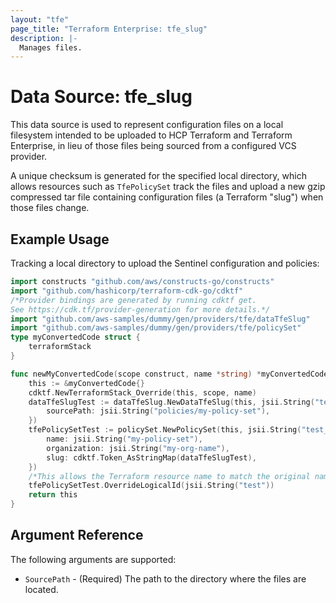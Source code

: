 ```yaml
---
layout: "tfe"
page_title: "Terraform Enterprise: tfe_slug"
description: |-
  Manages files.
---
```

# Data Source: tfe_slug

This data source is used to represent configuration files on a local filesystem
intended to be uploaded to HCP Terraform and Terraform Enterprise, in lieu of those files being
sourced from a configured VCS provider.

A unique checksum is generated for the specified local directory, which allows
resources such as `TfePolicySet` track the files and upload a new gzip compressed
tar file containing configuration files (a Terraform "slug") when those files change.

## Example Usage

Tracking a local directory to upload the Sentinel configuration and policies:

```go
import constructs "github.com/aws/constructs-go/constructs"
import "github.com/hashicorp/terraform-cdk-go/cdktf"
/*Provider bindings are generated by running cdktf get.
See https://cdk.tf/provider-generation for more details.*/
import "github.com/aws-samples/dummy/gen/providers/tfe/dataTfeSlug"
import "github.com/aws-samples/dummy/gen/providers/tfe/policySet"
type myConvertedCode struct {
	terraformStack
}

func newMyConvertedCode(scope construct, name *string) *myConvertedCode {
	this := &myConvertedCode{}
	cdktf.NewTerraformStack_Override(this, scope, name)
	dataTfeSlugTest := dataTfeSlug.NewDataTfeSlug(this, jsii.String("test"), &dataTfeSlugConfig{
		sourcePath: jsii.String("policies/my-policy-set"),
	})
	tfePolicySetTest := policySet.NewPolicySet(this, jsii.String("test_1"), &policySetConfig{
		name: jsii.String("my-policy-set"),
		organization: jsii.String("my-org-name"),
		slug: cdktf.Token_AsStringMap(dataTfeSlugTest),
	})
	/*This allows the Terraform resource name to match the original name. You can remove the call if you don't need them to match.*/
	tfePolicySetTest.OverrideLogicalId(jsii.String("test"))
	return this
}
```

## Argument Reference

The following arguments are supported:

* `SourcePath` - (Required) The path to the directory where the files are located.

<!-- cache-key: cdktf-0.17.0-pre.15 input-8546d8f7537661b4b2d4d594c4cb0f6ebd1b0e70ae9e1bcc6e145f33bd763e70 -->